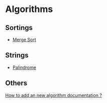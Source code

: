 # Algorithms
## Sortings
- [Merge Sort](./Sorting/Merge-Sort.md)

## Strings
- [Palindrome](./Strings/Palindrome.md)

## Others
[How to add an new algorithm documentation ?](./CONTRIBUTING.md)
